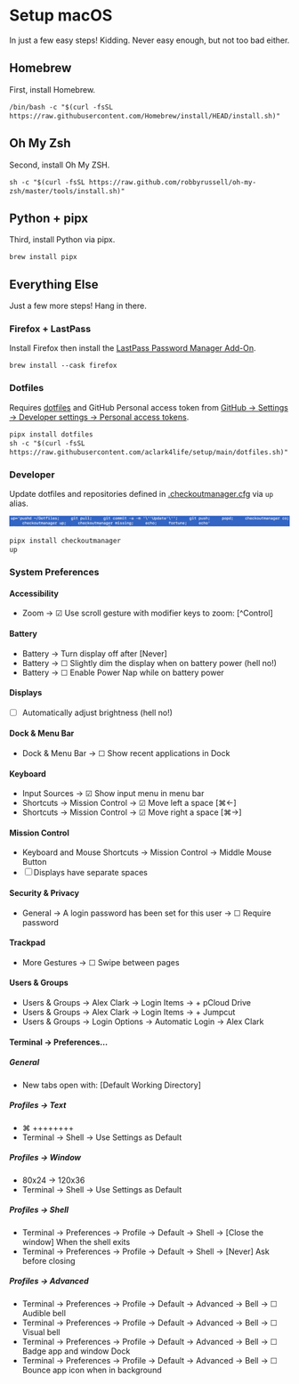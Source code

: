 # Setup macOS

In just a few easy steps! Kidding. Never easy enough, but not too bad either.

## Homebrew

First, install Homebrew.

```console
/bin/bash -c "$(curl -fsSL https://raw.githubusercontent.com/Homebrew/install/HEAD/install.sh)"
```

## Oh My Zsh

Second, install Oh My ZSH.

```console
sh -c "$(curl -fsSL https://raw.github.com/robbyrussell/oh-my-zsh/master/tools/install.sh)"
```

## Python + pipx

Third, install Python via pipx. 

```console
brew install pipx
```

## Everything Else

Just a few more steps! Hang in there.

### Firefox + LastPass

Install Firefox then install the [LastPass Password Manager Add-On](https://addons.mozilla.org/en-US/firefox/addon/lastpass-password-manager).

```console
brew install --cask firefox
```

### Dotfiles

Requires [dotfiles](https://pypi.org/project/dotfiles) and GitHub Personal access token from [GitHub → Settings → Developer settings → Personal access tokens](https://github.com/settings/tokens).


```console
pipx install dotfiles
sh -c "$(curl -fsSL https://raw.githubusercontent.com/aclark4life/setup/main/dotfiles.sh)"
```

### Developer

Update dotfiles and repositories defined in [.checkoutmanager.cfg](https://github.com/reinout/checkoutmanager/blob/master/checkoutmanager/sample.cfg) via ``up`` alias.

![screenshot](screenshot.png)

```console
pipx install checkoutmanager
up
```

### System Preferences

#### Accessibility

- Zoom → ☑︎ Use scroll gesture with modifier keys to zoom: [^Control]

#### Battery

- Battery → Turn display off after [Never]
- Battery → ☐ Slightly dim the display when on battery power (hell no!)
- Battery → ☐ Enable Power Nap while on battery power

#### Displays

- ☐ Automatically adjust brightness (hell no!)

#### Dock & Menu Bar

- Dock & Menu Bar → ☐ Show recent applications in Dock

#### Keyboard

- Input Sources → ☑︎ Show input menu in menu bar
- Shortcuts → Mission Control → ☑︎ Move left a space [⌘←]
- Shortcuts → Mission Control → ☑︎ Move right a space [⌘→]

#### Mission Control

- Keyboard and Mouse Shortcuts → Mission Control → Middle Mouse Button
- ☐ Displays have separate spaces

#### Security & Privacy

- General → A login password has been set for this user → ☐ Require password

#### Trackpad

- More Gestures → ☐ Swipe between pages

#### Users & Groups

- Users & Groups → Alex Clark → Login Items → + pCloud Drive
- Users & Groups → Alex Clark → Login Items → + Jumpcut
- Users & Groups → Login Options → Automatic Login → Alex Clark

#### Terminal → Preferences…

##### General

- New tabs open with: [Default Working Directory]

##### Profiles → Text

- ⌘ ++++++++
- Terminal → Shell → Use Settings as Default

##### Profiles → Window

- 80x24 → 120x36
- Terminal → Shell → Use Settings as Default

##### Profiles → Shell

- Terminal → Preferences → Profile → Default → Shell → [Close the window] When the shell exits
- Terminal → Preferences → Profile → Default → Shell → [Never] Ask before closing

##### Profiles → Advanced

- Terminal → Preferences → Profile → Default → Advanced → Bell → ☐ Audible bell 
- Terminal → Preferences → Profile → Default → Advanced → Bell → ☐ Visual bell 
- Terminal → Preferences → Profile → Default → Advanced → Bell → ☐ Badge app and window Dock 
- Terminal → Preferences → Profile → Default → Advanced → Bell → ☐ Bounce app icon when in background 
